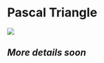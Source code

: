 # Pascal Triangle

![](https://www.codedrome.com/wp-content/uploads/2019/06/pascalstriangle_banner.png)

## ___More details  soon___
